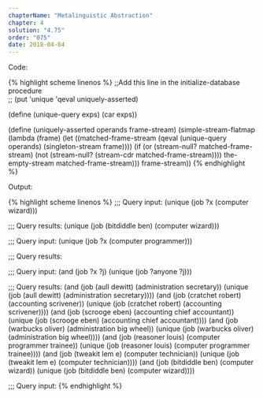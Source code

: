 ```yaml
---
chapterName: "Metalinguistic Abstraction"
chapter: 4
solution: "4.75"
order: "075"
date: 2018-04-04 
---
```


Code:

{% highlight scheme linenos %}
;;Add this line in the initialize-database procedure    
;; (put 'unique 'qeval uniquely-asserted)

(define (unique-query exps) (car exps))

(define (uniquely-asserted operands frame-stream)
  (simple-stream-flatmap
   (lambda (frame)
	 (let ((matched-frame-stream (qeval (unique-query operands)
								  (singleton-stream frame))))
	   (if (or (stream-null? matched-frame-stream)
			   (not (stream-null? (stream-cdr matched-frame-stream))))
		   the-empty-stream
		   matched-frame-stream)))
   frame-stream))
{% endhighlight %}

Output:

{% highlight scheme linenos %}
;;; Query input:
(unique (job ?x (computer wizard)))

;;; Query results:
(unique (job (bitdiddle ben) (computer wizard)))

;;; Query input:
(unique (job ?x (computer programmer)))

;;; Query results:

;;; Query input:
(and (job ?x ?j) (unique (job ?anyone ?j)))

;;; Query results:
(and (job (aull dewitt) (administration secretary)) (unique (job (aull dewitt) (administration secretary))))
(and (job (cratchet robert) (accounting scrivener)) (unique (job (cratchet robert) (accounting scrivener))))
(and (job (scrooge eben) (accounting chief accountant)) (unique (job (scrooge eben) (accounting chief accountant))))
(and (job (warbucks oliver) (administration big wheel)) (unique (job (warbucks oliver) (administration big wheel))))
(and (job (reasoner louis) (computer programmer trainee)) (unique (job (reasoner louis) (computer programmer trainee))))
(and (job (tweakit lem e) (computer technician)) (unique (job (tweakit lem e) (computer technician))))
(and (job (bitdiddle ben) (computer wizard)) (unique (job (bitdiddle ben) (computer wizard))))

;;; Query input:
{% endhighlight %}
